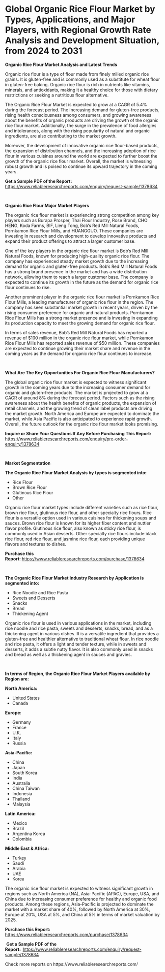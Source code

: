 <p><h1>Global Organic Rice Flour Market by Types, Applications, and Major Players, with Regional Growth Rate Analysis and Development Situation, from 2024 to 2031</h1></p><p><strong>Organic Rice Flour Market Analysis and Latest Trends</strong></p>
<p><p>Organic rice flour is a type of flour made from finely milled organic rice grains. It is gluten-free and is commonly used as a substitute for wheat flour in gluten-free baking. Organic rice flour is rich in nutrients like vitamins, minerals, and antioxidants, making it a healthy choice for those with dietary restrictions or seeking a nutritious flour alternative.</p><p>The Organic Rice Flour Market is expected to grow at a CAGR of 5.4% during the forecast period. The increasing demand for gluten-free products, rising health consciousness among consumers, and growing awareness about the benefits of organic products are driving the growth of the organic rice flour market. Additionally, the surge in the prevalence of food allergies and intolerances, along with the rising popularity of natural and organic ingredients, are also contributing to the market growth.</p><p>Moreover, the development of innovative organic rice flour-based products, the expansion of distribution channels, and the increasing adoption of rice flour in various cuisines around the world are expected to further boost the growth of the organic rice flour market. Overall, the market is witnessing robust growth and is poised to continue its upward trajectory in the coming years.</p></p>
<p><strong>Get a Sample PDF of the Report:&nbsp;</strong> <a href="https://www.reliableresearchreports.com/enquiry/request-sample/1378634">https://www.reliableresearchreports.com/enquiry/request-sample/1378634</a></p>
<p>&nbsp;</p>
<p><strong>Organic Rice Flour Major Market Players</strong></p>
<p><p>The organic rice flour market is experiencing strong competition among key players such as Burapa Prosper, Thai Flour Industry, Rose Brand, CHO HENG, Koda Farms, BIF, Lieng Tong, Bob’s Red Mill Natural Foods, Pornkamon Rice Flour Mills, and HUANGGUO. These companies are investing in research and development to develop innovative products and expand their product offerings to attract a larger customer base.</p><p>One of the key players in the organic rice flour market is Bob’s Red Mill Natural Foods, known for producing high-quality organic rice flour. The company has experienced steady market growth due to the increasing demand for organic and gluten-free products. Bob’s Red Mill Natural Foods has a strong brand presence in the market and has a wide distribution network, allowing them to reach a larger customer base. The company is expected to continue its growth in the future as the demand for organic rice flour continues to rise.</p><p>Another prominent player in the organic rice flour market is Pornkamon Rice Flour Mills, a leading manufacturer of organic rice flour in the region. The company has seen substantial market growth in recent years, driven by the rising consumer preference for organic and natural products. Pornkamon Rice Flour Mills has a strong market presence and is investing in expanding its production capacity to meet the growing demand for organic rice flour.</p><p>In terms of sales revenue, Bob’s Red Mill Natural Foods has reported a revenue of $100 million in the organic rice flour market, while Pornkamon Rice Flour Mills has reported sales revenue of $50 million. These companies are expected to continue growing their market share and revenue in the coming years as the demand for organic rice flour continues to increase.</p></p>
<p>&nbsp;</p>
<p><strong>What Are The Key Opportunities For Organic Rice Flour Manufacturers?</strong></p>
<p><p>The global organic rice flour market is expected to witness significant growth in the coming years due to the increasing consumer demand for organic and gluten-free products. The market is projected to grow at a CAGR of around 8% during the forecast period. Factors such as the rising awareness about the health benefits of organic products, the expansion of retail channels, and the growing trend of clean label products are driving the market growth. North America and Europe are expected to dominate the market, while Asia Pacific is also anticipated to experience rapid growth. Overall, the future outlook for the organic rice flour market looks promising.</p></p>
<p><strong>Inquire or Share Your Questions If Any Before Purchasing This Report:</strong> <a href="https://www.reliableresearchreports.com/enquiry/pre-order-enquiry/1378634">https://www.reliableresearchreports.com/enquiry/pre-order-enquiry/1378634</a></p>
<p>&nbsp;</p>
<p><strong>Market Segmentation</strong></p>
<p><strong>The Organic Rice Flour Market Analysis by types is segmented into:</strong></p>
<p><ul><li>Rice Flour</li><li>Brown Rice Flour</li><li>Glutinous Rice Flour</li><li>Other</li></ul></p>
<p><p>Organic rice flour market types include different varieties such as rice flour, brown rice flour, glutinous rice flour, and other specialty rice flours. Rice flour is a versatile option used in various cuisines for thickening soups and sauces. Brown rice flour is known for its higher fiber content and nuttier flavor profile. Glutinous rice flour, also known as sticky rice flour, is commonly used in Asian desserts. Other specialty rice flours include black rice flour, red rice flour, and jasmine rice flour, each providing unique flavors and textures to dishes.</p></p>
<p><strong>Purchase this Report:&nbsp;</strong><a href="https://www.reliableresearchreports.com/purchase/1378634">https://www.reliableresearchreports.com/purchase/1378634</a></p>
<p>&nbsp;</p>
<p><strong>The Organic Rice Flour Market Industry Research by Application is segmented into:</strong></p>
<p><ul><li>Rice Noodle and Rice Pasta</li><li>Sweets and Desserts</li><li>Snacks</li><li>Bread</li><li>Thickening Agent</li></ul></p>
<p><p>Organic rice flour is used in various applications in the market, including rice noodle and rice pasta, sweets and desserts, snacks, bread, and as a thickening agent in various dishes. It is a versatile ingredient that provides a gluten-free and healthier alternative to traditional wheat flour. In rice noodle and rice pasta, it offers a light and tender texture, while in sweets and desserts, it adds a subtle nutty flavor. It is also commonly used in snacks and bread as well as a thickening agent in sauces and gravies.</p></p>
<p>&nbsp;</p>
<p><strong>In terms of Region, the Organic Rice Flour Market Players available by Region are:</strong></p>
<p>
    <p> <strong> North America: </strong>
        <ul>
            <li>United States</li>
            <li>Canada</li>
        </ul>
        </p> 
    <p> <strong> Europe: </strong>
        <ul>
            <li>Germany</li>
            <li>France</li>
            <li>U.K.</li>
            <li>Italy</li>
            <li>Russia</li>
        </ul>
        </p> 
    <p> <strong> Asia-Pacific: </strong>
        <ul>
            <li>China</li>
            <li>Japan</li>
            <li>South Korea</li>
            <li>India</li>
            <li>Australia</li>
            <li>China Taiwan</li>
            <li>Indonesia</li>
            <li>Thailand</li>
            <li>Malaysia</li>
        </ul>
        </p> 
    <p> <strong> Latin America: </strong>
        <ul>
            <li>Mexico</li>
            <li>Brazil</li>
            <li>Argentina Korea</li>
            <li>Colombia</li>
        </ul>
        </p> 
    <p> <strong> Middle East & Africa: </strong>
        <ul>
            <li>Turkey</li>
            <li>Saudi</li>
            <li>Arabia</li>
            <li>UAE</li>
            <li>Korea</li>
        </ul>
    </p>
    </p>
<p><p>The organic rice flour market is expected to witness significant growth in regions such as North America (NA), Asia-Pacific (APAC), Europe, USA, and China due to increasing consumer preference for healthy and organic food products. Among these regions, Asia-Pacific is projected to dominate the market with a market share of 40%, followed by North America at 30%, Europe at 20%, USA at 5%, and China at 5% in terms of market valuation by 2025.</p></p>
<p><strong>Purchase this Report: </strong><a href="https://www.reliableresearchreports.com/purchase/1378634">https://www.reliableresearchreports.com/purchase/1378634</a></p>
<p>&nbsp;<strong>Get a Sample PDF of the Report:&nbsp;&nbsp;</strong><a href="https://www.reliableresearchreports.com/enquiry/request-sample/1378634">https://www.reliableresearchreports.com/enquiry/request-sample/1378634</a></p>
<p><strong></strong></p>
<p>Check more reports on https://www.reliableresearchreports.com/</p>